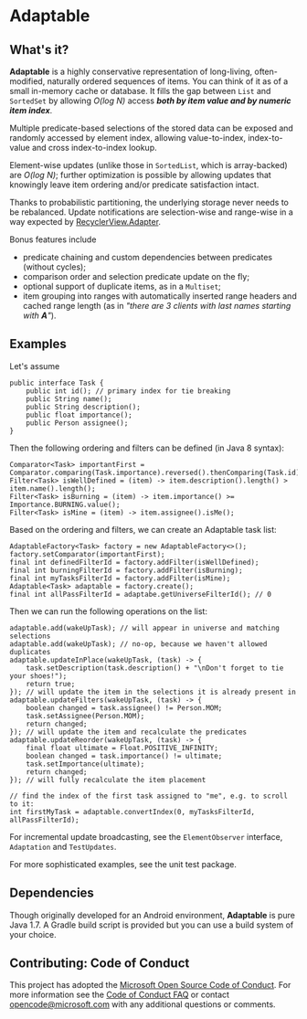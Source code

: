 # Adaptable
## What's it?
**Adaptable** is a highly conservative representation of long-living, often-modified, naturally ordered sequences of items. You can think of it as of a small in-memory cache or database. It fills the gap between `List` and `SortedSet` by allowing _O(log N)_ access **_both by item value and by numeric item index_**.

Multiple predicate-based selections of the stored data can be exposed and randomly accessed by element index, allowing value-to-index, index-to-value and cross index-to-index lookup.

Element-wise updates (unlike those in `SortedList`, which is array-backed) are _O(log N)_; further optimization is possible by allowing updates that knowingly leave item ordering and/or predicate satisfaction intact.

Thanks to probabilistic partitioning, the underlying storage never needs to be rebalanced. Update notifications are selection-wise and range-wise in a way expected by [RecyclerView.Adapter](https://developer.android.com/reference/android/support/v7/widget/RecyclerView.Adapter.html).

Bonus features include

+ predicate chaining and custom dependencies between predicates (without cycles);
+ comparison order and selection predicate update on the fly;
+ optional support of duplicate items, as in a `Multiset`;
+ item grouping into ranges with automatically inserted range headers and cached range length (as in _"there are 3 clients with last names starting with **A**"_).

## Examples

Let's assume

    public interface Task {
        public int id(); // primary index for tie breaking
        public String name();
        public String description();
        public float importance();
        public Person assignee();
    }

Then the following ordering and filters can be defined (in Java 8 syntax):

    Comparator<Task> importantFirst = Comparator.comparing(Task.importance).reversed().thenComparing(Task.id);    
    Filter<Task> isWellDefined = (item) -> item.description().length() > item.name().length();
    Filter<Task> isBurning = (item) -> item.importance() >= Importance.BURNING.value();
    Filter<Task> isMine = (item) -> item.assignee().isMe();

Based on the ordering and filters, we can create an Adaptable task list:

    AdaptableFactory<Task> factory = new AdaptableFactory<>();
    factory.setComparator(importantFirst);
    final int definedFilterId = factory.addFilter(isWellDefined);
    final int burningFilterId = factory.addFilter(isBurning);
    final int myTasksFilterId = factory.addFilter(isMine);
    Adaptable<Task> adaptable = factory.create();
    final int allPassFilterId = adaptabe.getUniverseFilterId(); // 0
    
Then we can run the following operations on the list:

    adaptable.add(wakeUpTask); // will appear in universe and matching selections
    adaptable.add(wakeUpTask); // no-op, because we haven't allowed duplicates
    adaptable.updateInPlace(wakeUpTask, (task) -> {
        task.setDescription(task.description() + "\nDon't forget to tie your shoes!");
        return true;
    }); // will update the item in the selections it is already present in
    adaptable.updateFilters(wakeUpTask, (task) -> {
        boolean changed = task.assignee() != Person.MOM;
        task.setAssignee(Person.MOM);
        return changed;
    }); // will update the item and recalculate the predicates
    adaptable.updateReorder(wakeUpTask, (task) -> {
        final float ultimate = Float.POSITIVE_INFINITY;
        boolean changed = task.importance() != ultimate;
        task.setImportance(ultimate);
        return changed;
    }); // will fully recalculate the item placement
    
    // find the index of the first task assigned to "me", e.g. to scroll to it:
    int firstMyTask = adaptable.convertIndex(0, myTasksFilterId, allPassFilterId);

For incremental update broadcasting, see the `ElementObserver` interface, `Adaptation` and `TestUpdates`.

For more sophisticated examples, see the unit test package.

## Dependencies

Though originally developed for an Android environment, **Adaptable** is pure Java 1.7. A Gradle build script is provided but you can use a build system of your choice.

## Contributing: Code of Conduct

This project has adopted the [Microsoft Open Source Code of Conduct](https://opensource.microsoft.com/codeofconduct/).
For more information see the [Code of Conduct FAQ](https://opensource.microsoft.com/codeofconduct/faq/) or contact [opencode@microsoft.com](mailto:opencode@microsoft.com) with any additional questions or comments.
